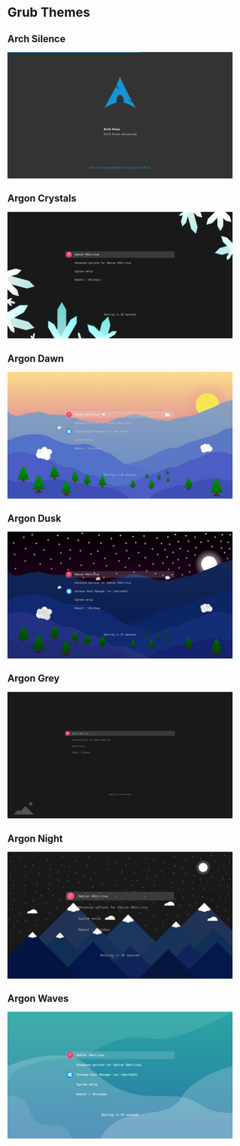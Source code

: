 # Grub Themes

## Arch Silence

![](arch-silence/preview.png)

## Argon Crystals

![](argon-crystals/preview.png)

## Argon Dawn

![](argon-dawn/preview.png)

## Argon Dusk

![](argon-dusk/preview.png)

## Argon Grey

![](argon-grey/preview.png)

## Argon Night

![](argon-night/preview.png)

## Argon Waves

![](argon-waves/preview.png)
